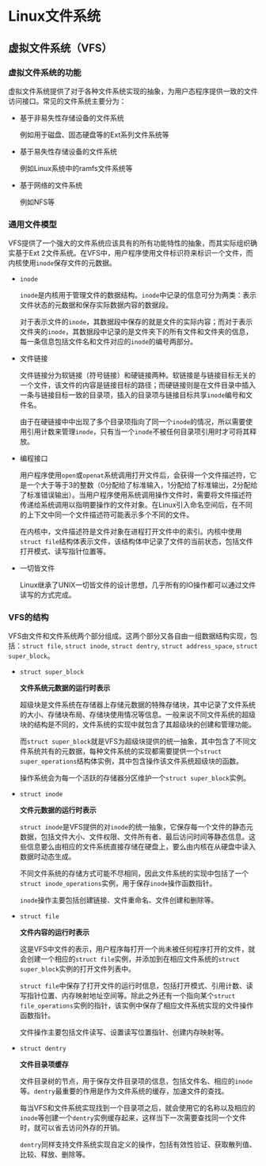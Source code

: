 # Linux文件系统

## 虚拟文件系统（VFS）

### 虚拟文件系统的功能

虚拟文件系统提供了对于各种文件系统实现的抽象，为用户态程序提供一致的文件访问接口。常见的文件系统主要分为：

* 基于非易失性存储设备的文件系统
  
  例如用于磁盘、固态硬盘等的Ext系列文件系统等

* 基于易失性存储设备的文件系统
  
  例如Linux系统中的ramfs文件系统等

* 基于网络的文件系统
  
  例如NFS等

### 通用文件模型

VFS提供了一个强大的文件系统应该具有的所有功能特性的抽象，而其实际组织确实基于Ext 2文件系统。在VFS中，用户程序使用文件标识符来标识一个文件，而内核使用`inode`保存文件的元数据。

* `inode`
  
  `inode`是内核用于管理文件的数据结构。`inode`中记录的信息可分为两类：表示文件状态的元数据和保存实际数据内容的数据段。

  对于表示文件的`inode`，其数据段中保存的就是文件的实际内容；而对于表示文件夹的`inode`，其数据段中记录的是文件夹下的所有文件和文件夹的信息，每一条信息包括文件名和文件对应的`inode`的编号两部分。

* 文件链接
  
  文件链接分为软链接（符号链接）和硬链接两种。软链接是与链接目标无关的一个文件，该文件的内容是链接目标的路径；而硬链接则是在文件目录中插入一条与链接目标一致的目录项，插入的目录项与链接目标共享`inode`编号和文件名。
  
  由于在硬链接中中出现了多个目录项指向了同一个`inode`的情况，所以需要使用引用计数来管理`inode`，只有当一个`inode`不被任何目录项引用时才可将其释放。

* 编程接口
  
  用户程序使用`open`或`openat`系统调用打开文件后，会获得一个文件描述符，它是一个大于等于3的整数（0分配给了标准输入，1分配给了标准输出，2分配给了标准错误输出）。当用户程序使用系统调用操作文件时，需要将文件描述符传递给系统调用以指明要操作的文件对象。在Linux引入命名空间后，在不同的上下文中同一个文件描述符可能表示多个不同的文件。

  在内核中，文件描述符是文件对象在进程打开文件中的索引。内核中使用`struct file`结构体表示文件，该结构体中记录了文件的当前状态，包括文件打开模式、读写指针位置等。

* 一切皆文件
  
  Linux继承了UNIX一切皆文件的设计思想，几乎所有的IO操作都可以通过文件读写的方式完成。

### VFS的结构

VFS由文件和文件系统两个部分组成。这两个部分又各自由一组数据结构实现，包括：`struct file`, `struct inode`, `struct dentry`, `struct address_space`, `struct super_block`。

* `struct super_block`

  __文件系统元数据的运行时表示__
  
  超级块是文件系统在存储器上存储元数据的特殊存储块，其中记录了文件系统的大小、存储块布局、存储块使用情况等信息。一般来说不同文件系统的超级块的结构是不同的，文件系统的实现中就包含了其超级块的创建和管理功能。

  而`struct super_block`就是VFS为超级块提供的统一抽象，其中包含了不同文件系统共有的元数据，每种文件系统的实现都需要提供一个`struct super_operations`结构体实例，其中包含操作该文件系统超级块的函数。

  操作系统会为每一个活跃的存储器分区维护一个`struct super_block`实例。

* `struct inode`

  __文件元数据的运行时表示__

  `struct inode`是VFS提供的对`inode`的统一抽象，它保存每一个文件的静态元数据，包括文件大小、文件权限、文件所有者、最后访问时间等静态信息。这些信息要么由相应的文件系统直接存储在硬盘上，要么由内核在从硬盘中读入数据时动态生成。

  不同文件系统的存储方式可能不尽相同，因此文件系统的实现中包括了一个`struct inode_operations`实例，用于保存`inode`操作函数指针。

  `inode`操作主要包括创建链接、文件重命名、文件创建和删除等。

* `struct file`
  
  __文件内容的运行时表示__
  
  这是VFS中文件的表示，用户程序每打开一个尚未被任何程序打开的文件，就会创建一个相应的`struct file`实例，并添加到在相应文件系统的`struct super_block`实例的打开文件列表中。

  `struct file`中保存了打开文件的运行时信息，包括打开模式、引用计数、读写指针位置、内存映射地址空间等。除此之外还有一个指向某个`struct file_operations`实例的指针，该实例中保存了相应文件系统实现的文件操作函数指针。

  文件操作主要包括文件读写、设置读写位置指针、创建内存映射等。

* `struct dentry`
  
  __文件目录项缓存__

  文件目录树的节点，用于保存文件目录项的信息，包括文件名、相应的`inode`等。`dentry`最重要的作用是作为文件系统的缓存，加速文件的查找。

  每当VFS和文件系统实现找到一个目录项之后，就会使用它的名称以及相应的`inode`等创建一个`dentry`实例缓存起来，这样当下一次需要查找同一个文件时，就可以省去访问外存的开销。

  `dentry`同样支持文件系统实现自定义的操作，包括有效性验证、获取散列值、比较、释放、删除等。
